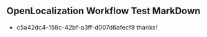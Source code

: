 ## OpenLocalization Workflow Test MarkDown
* c5a42dc4-158c-42bf-a3ff-d007d6afecf8 thanks!

<!--HONumber=Aug16_HO5-->


